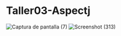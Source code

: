 # Taller03-Aspectj

![Captura de pantalla (7)](https://github.com/Nathscrespo/Taller03-Aspectj/assets/117329019/02e64524-4faa-49a8-ae10-403a15ddfc17)
![Screenshot (313)](https://github.com/Nathscrespo/Taller03-Aspectj/assets/117329019/f5ed0602-744d-4cfb-9a9a-5a02b187c26e)
